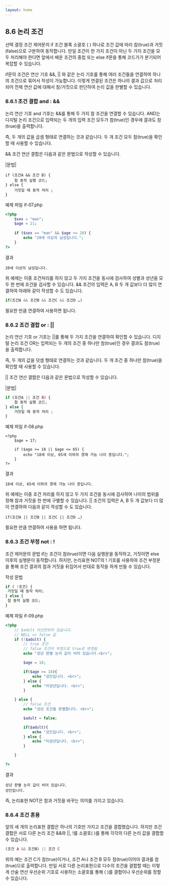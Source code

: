 ```yaml
---
layout: home
---
```

## 8.6 논리 조건
선택 결정 조건 제어문의 if 조건 블록 소괄호 ( ) 하나로 조건 값에 따라 참(true)과 거짓(false)으로 구분하여 동작합니다. 만일 조건이 한 가지 조건이 아닌 두 가지 조건을 모두 처리해야 한다면 앞에서 배운 조건의 중첩 또는 else if문을 통해 코드가가 분기되어 복잡할 수 있습니다.  

if문의 조건은 연산 기호 &&, || 와 같은 논리 기호를 통해 여러 조건들을 연결하여 하나의 조건으로 묶어서 작성이 가능합니다. 이렇게 연결된 조건은 하나의 결과 값으로 처리되어 전체 연산 값에 대해서 참/거짓으로 판단하여 논리 값을 판별할 수 있습니다.  


### 8.6.1 조건 결합 and : &&
논리 연산 기호  and 기호는 &&를 통해 두 가지 참 조건을 연결할 수 있습니다. AND는 디지털 논리 조건으로 입력되는 두 개의 입력 조건 모두가 참(true)인 경우에 결과도 참(true)을 출력합니다.  


 

즉, 두 개의 값을 곱셈 형태로 연결하는 것과 같습니다. 두 개 조건 모두 참(true)을 확인할 때 사용할 수 있습니다.  

&& 조건 연산 결합은 다음과 같은 문법으로 작성할 수 있습니다.  

|문법|
```
if (조건A && 조건 B) {
	참 동작 실행 코드;
} else {
	거짓일 때 동작 처리 ;
}
```

예제 파일 if-07.php
```php
<?php
	$sex = "man";
	$age = 21;
	
	if ($sex == "man" && $age >= 20) {
		echo "20세 이상의 남성입니다.";
	} 
?>
```

결과
```
20세 이상의 남성입니다.
```

위 예제는 이중 조건처리를 하지 않고 두 가지 조건을 동시에 검사하여 성별과 성년을 모두 한 번에 조건을 검사할 수 있습니다. && 조건의 입력은 A, B 두 개 값보다 더 많이 연결하여 아래와 같이 작성할 수 도 있습니다.  

```php
if(조건A && 조건B && 조건C && 조건D …)
```

필요한 만큼 연결하여 사용하면 됩니다.  


### 8.6.2 조건 결합 or : ||
논리 연산 기호 or 기호는 ||를 통해 두 가지 조건을 연결하여 확인할 수 있습니다. 디지털 논리 조건 OR는 입력되는 두 개의 조건 중 하나만 참(true)인 경우 결과도 참(true)을 출력합니다.  

 
즉, 두 개의 값을 덧셈 형태로 연결하는 것과 같습니다.  두 개 조건 중 하나만 참(true)을 확인할 때 사용할 수 있습니다.  

|| 조건 연산 결합은 다음과 같은 문법으로 작성할 수 있습니다.  

|문법|
```php
if (조건A || 조건 B) {
	참 동작 실행 코드;
} else {
	거짓일 때 동작 처리 ;
}
```

예제 파일 if-08.php
```
<?php
	$age = 17;
	
	if ($age >= 18 || $age <= 65) {
  		echo "18세 이상, 65세 이하의 경제 가능 나이 층입니다.";
	}
?>
```


결과
```
18세 이상, 65세 이하의 경제 가능 나이 층입니다.
```

위 예제는 이중 조건 처리를 하지 않고 두 가지 조건을 동시에 검사하여 나이의 범위를 정해 참과 거짓을 한 번에 구별할 수 있습니다. || 조건의 입력은 A, B 두 개 값보다 더 많이 연결하여 다음과 같이 작성할 수 도 있습니다.  

```
if(조건A || 조건B || 조건C || 조건D …)
```

필요한 만큼 연결하여 사용을 하면 됩니다.  


### 8.6.3 조건 부정 not : !
조건 제어문의 문법 if는 조건이 참(true)이면 다음 실행문을 동작하고, 거짓이면 else 이후의 실행문이 동작합니다. 하지만, 논리표현 NOT의 ! 기호를 사용하여 조건 부정문을 통해 조건 결과의 참과 거짓을 뒤집어서 반대로 동작을 하게 만들 수 있습니다.  

작성 문법
```php
if ( !조건) {
 거짓일 때 동작 처리;
} else {
 참 동작 실행 코드;
}
```

예제 파일 if-09.php
```php
<?php
	// $adult 미선언되어 있습니다. 
	// NELL => false 값
	if (!$adult) {
		// true 조건
		// false 조건이 부정으로 true로 변경됨
		echo "성년 판별 논리 값이 비어 있습니다.<br>";

		$age = 18;

		if($age >= 18){
			echo "성인입니다. <br>";	
		} else {
			echo "미성년입니다. <br>";
		}

	} else {
		// false 조건
		echo "성년 조건을 판별합니다. <br>";

		$adult = false;

		if($adult){
			echo "성인입니다. <br>";	
		} else {
			echo "미성년입니다. <br>";
		}

	}	

?>
```

결과
```
성년 판별 논리 값이 비어 있습니다.
성인입니다. 
```

즉, 논리표현 NOT은 참과 거짓을 바꾸는 의미를 가지고 있습니다.  


### 8.6.4 조건 혼용
앞의 세 개의 논리표현 결합은 하나의 기호만 가지고 조건을 결합했습니다. 하지만 조건 결합은 서로 다른 논리 조건 &&와 ||, !를 소괄호( )를 통해 각각의 다른 논리 값을 결합할 수 있습니다.  

```php
(조건 A && 조건B) || 조건 C
```

위의 예는 조건 C가 참(true)이거나, 조건 A나 조건 B 모두 참(true)이어야 결과를 참(true)으로 출력합니다. 만일 서로 다른 논리표현으로 다수의 조건을 결합할 때는 이렇게 산술 연산 우선순위 기호로 사용하는 소괄호를 통해 ( )를  결합이나 우선순위를 정할 수 있습니다.  


